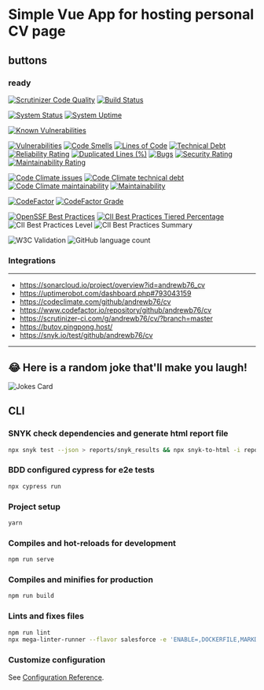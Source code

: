 
# Simple Vue App for hosting personal CV page

## buttons

### ready

[![Scrutinizer Code Quality](https://scrutinizer-ci.com/g/andrewb76/cv/badges/quality-score.png?b=master)](https://scrutinizer-ci.com/g/andrewb76/cv/?branch=master)
[![Build Status](https://scrutinizer-ci.com/g/andrewb76/cv/badges/build.png?b=master)](https://scrutinizer-ci.com/g/andrewb76/cv/build-status/master)

[![System Status](https://img.shields.io/pingpong/status/sp_d84e88bad9b74d83878e0b498ef2fa4b)](https://butov.pingpong.host/)
[![System Uptime](https://img.shields.io/pingpong/uptime/sp_d84e88bad9b74d83878e0b498ef2fa4b)](https://butov.pingpong.host/)

[![Known Vulnerabilities](https://snyk.io/test/github/andrewb76/cv/badge.svg)](https://snyk.io/test/github/andrewb76/cv)

[![Vulnerabilities](https://sonarcloud.io/api/project_badges/measure?project=andrewb76_cv&metric=vulnerabilities)](https://sonarcloud.io/summary/new_code?id=andrewb76_cv)
[![Code Smells](https://sonarcloud.io/api/project_badges/measure?project=andrewb76_cv&metric=code_smells)](https://sonarcloud.io/summary/new_code?id=andrewb76_cv)
[![Lines of Code](https://sonarcloud.io/api/project_badges/measure?project=andrewb76_cv&metric=ncloc)](https://sonarcloud.io/summary/new_code?id=andrewb76_cv)
[![Technical Debt](https://sonarcloud.io/api/project_badges/measure?project=andrewb76_cv&metric=sqale_index)](https://sonarcloud.io/summary/new_code?id=andrewb76_cv)
[![Reliability Rating](https://sonarcloud.io/api/project_badges/measure?project=andrewb76_cv&metric=reliability_rating)](https://sonarcloud.io/summary/new_code?id=andrewb76_cv)
[![Duplicated Lines (%)](https://sonarcloud.io/api/project_badges/measure?project=andrewb76_cv&metric=duplicated_lines_density)](https://sonarcloud.io/summary/new_code?id=andrewb76_cv)
[![Bugs](https://sonarcloud.io/api/project_badges/measure?project=andrewb76_cv&metric=bugs)](https://sonarcloud.io/summary/new_code?id=andrewb76_cv)
[![Security Rating](https://sonarcloud.io/api/project_badges/measure?project=andrewb76_cv&metric=security_rating)](https://sonarcloud.io/summary/new_code?id=andrewb76_cv)
[![Maintainability Rating](https://sonarcloud.io/api/project_badges/measure?project=andrewb76_cv&metric=sqale_rating)](https://sonarcloud.io/summary/new_code?id=andrewb76_cv)

[![Code Climate issues](https://img.shields.io/codeclimate/issues/andrewb76/cv)](https://codeclimate.com/github/andrewb76/cv/issues)
[![Code Climate technical debt](https://img.shields.io/codeclimate/tech-debt/andrewb76/cv)](https://codeclimate.com/github/andrewb76/cv/issues)
[![Code Climate maintainability](https://badges.hiptest.com:/codeclimate/maintainability/andrewb76/cv)](https://codeclimate.com/github/andrewb76/cv/issues)
[![Maintainability](https://api.codeclimate.com/v1/badges/0c8ff6ee0e0903d3f081/maintainability)](https://codeclimate.com/github/andrewb76/cv/maintainability)

[![CodeFactor](https://www.codefactor.io/repository/github/andrewb76/cv/badge)](https://www.codefactor.io/repository/github/andrewb76/cv)
[![CodeFactor Grade](https://img.shields.io/codefactor/grade/github/andrewb76/cv/master)](https://www.codefactor.io/repository/github/andrewb76/cv/master)

[![OpenSSF Best Practices](https://bestpractices.coreinfrastructure.org/projects/6672/badge)](https://bestpractices.coreinfrastructure.org/projects/6672)
[![CII Best Practices Tiered Percentage](https://img.shields.io/cii/percentage/6672)](https://bestpractices.coreinfrastructure.org/en/projects/6672)
![CII Best Practices Level](https://img.shields.io/cii/level/6672)
![CII Best Practices Summary](https://img.shields.io/cii/summary/6672)

![W3C Validation](https://badges.hiptest.com:/w3c-validation/html?targetUrl=https%3A%2F%2Fbutov.online)
![GitHub language count](https://img.shields.io/github/languages/count/andrewb76/cv)


### Integrations
--------------------------------------
- https://sonarcloud.io/project/overview?id=andrewb76_cv
- https://uptimerobot.com/dashboard.php#793043159
- https://codeclimate.com/github/andrewb76/cv
- https://www.codefactor.io/repository/github/andrewb76/cv
- https://scrutinizer-ci.com/g/andrewb76/cv/?branch=master
- https://butov.pingpong.host/
- https://snyk.io/test/github/andrewb76/cv
--------------------------------------

## 😂 Here is a random joke that'll make you laugh!
![Jokes Card](https://readme-jokes.vercel.app/api)
## CLI

### SNYK check dependencies and generate html report file

```bash
npx snyk test --json > reports/snyk_results && npx snyk-to-html -i reports/snyk_results.json -o reports/snyk_results.html -s
```

### BDD configured cypress for e2e tests

```bash
npx cypress run
```

### Project setup

```bash
yarn
```

### Compiles and hot-reloads for development

```bash
npm run serve
```

### Compiles and minifies for production

```bash
npm run build
```

### Lints and fixes files

```bash
npm run lint
npx mega-linter-runner --flavor salesforce -e 'ENABLE=,DOCKERFILE,MARKDOWN,YAML' -e 'SHOW_ELAPSED_TIME=true'
```

### Customize configuration

See [Configuration Reference](https://cli.vuejs.org/config/).

